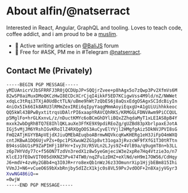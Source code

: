 # About alfin/@natserract 
Interested in React, Angular, GraphQL and tooling. Loves to teach code, coffee addict, and i am proud to be a [muslim](https://muslim.or.id/430-mari-mengenal-manhaj-salaf.html).

- 💅 Active writing articles on [@BaliJS](https://forum.balijs.org/) forum
- 💬 Free for #ASK, PM me in #Telegram [@natserract](https://t.me/natserract). 

## Contact Me (Privately)
```sh
-----BEGIN PGP MESSAGE-----
yMIUAnicrVJbSFRRFJ3R0jQCDUpJP+SQQjrZvee+p8hAgx5o7zQwp3Pv2XfmVs6M
82wSP8aiMuxDMoQKCzHwI8ECDcXCrCjqI4ikkF5ED7KCigwVss4M9ld/nZ/NWWet
xdqLc3tRqi3TXjA0UdBctTLN/uBme9hWt7zQbES6j8aQsxEdgOSAgxSCIdcBiyIn
4niOx5Ik66Ik8ARU3lRMmZexIREi6qIpyYaqgMmmAoyiEqxgU+A1gUiUihhkkeoc
QQ5kWl43BPwByxtitrqsUDAlrPI6xaapYRAVCQhRKS/KRMGGLFDNVAwm9PiCCQUL
p5MglFo+hrGLKxnvL/z/nDuctKMYc6oBCmGhDYliBQxZZhqdaMyT1xLEIAS8pB4Y
mxxk2wbDgRhBTQ7E8IhlQKLauXe3FfKE9X9pdiREoZg/gUZBd83pXbrlpaxEJotA
IGj5vMjJM6YRshIGvKRoIlZ4RXQgOOS3AuCyvElYVjl2HMgfgAiz5DkNVJPVI8sG
FmQ2ATjKGYYBApVEjdXJiuQMEbAEuqboABrmwNQVkcqKwKHERg1eH3JiFpO4mWXQ
cntJKBwA1DQ6UjvPZs+0pc1PSXwuW2ZG1p8vt31oga3jRvzcWF9fXfG1T30tRTtn
B94ssGbU1sP9ZaPIHFj18FHr+Ivy3V/R5VLn2LJys9Z+4VlB9a/q9ugmT8n+b3LL
z6p7HYVdy77c+f56ON7TzdVn3redX1z8w5yeGmjeciW3e2xpRe7Hq4Vtzie3o/n7
KlcEJ3fEOwVIT005dXKNZ3Pv474TW0/nqZFu1zDHZ+eXlNd/eH9m17OW56/CdHqy
J6+mdV+4zvHy2GBb4+q3I0JR+rro8exQb1nWzJ6z33OmunrXip1HjjbEBm815Ihi
VVmJJ+N6+vCueO6S9bXxbRnjby5dIZcX1kjc0s8VL59PvJvdOOF+2n8XajyVGyr3
XvwNG486iQ==
=0wjW
-----END PGP MESSAGE-----
```
